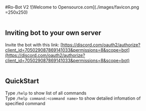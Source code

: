 #Ro-Bot V2
![Welcome to Opensource.com](./images/favicon.png =250x250)<br><br>
## Inviting bot to your own server
Invite the bot with this link: [https://discord.com/oauth2/authorize?client_id=705029087869141033&permissions=8&scope=bot](https://discord.com/oauth2/authorize?client_id=705029087869141033&permissions=8&scope=bot)<br><br>

## QuickStart
Type `/help` to show list of all commands<br>
Type `/help command:<command name>` to show detailed infomation of specified command<br><br>